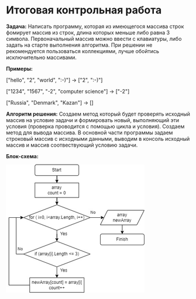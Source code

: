 # Итоговая контрольная работа
**Задача:** Написать программу, которая из имеющегося массива строк фомирует массив из строк, длина которых меньше либо равна 3 символа. Первоначальный массив можно ввести с клавиатуры, либо задать на старте выполнения алгоритма. При решении не рекомендуется пользоваться коллекциями, лучше обойтись исключительно массивами.

**Примеры:**

["hello", "2", "world", ":-)"] -> ["2", ":-)"]

["1234", "1567", "-2", "computer science"] -> ["-2"]

["Russia", "Denmark", "Kazan"] -> []

**Алгоритм решения:** Создаем метод который будет проверять исходный массив на условие задачи и формировать новый, выполняющий эти условия (проверка проводится с помощью цикла и условия). Создаем метод для вывода массива. В основной части программы задаем строковый массив с исходными данными, выводим в консоль исходный массив и массив соотвествующий условию задачи.

**Блок-схема:**

![Блок-схема](Блок-схема.JPG)

